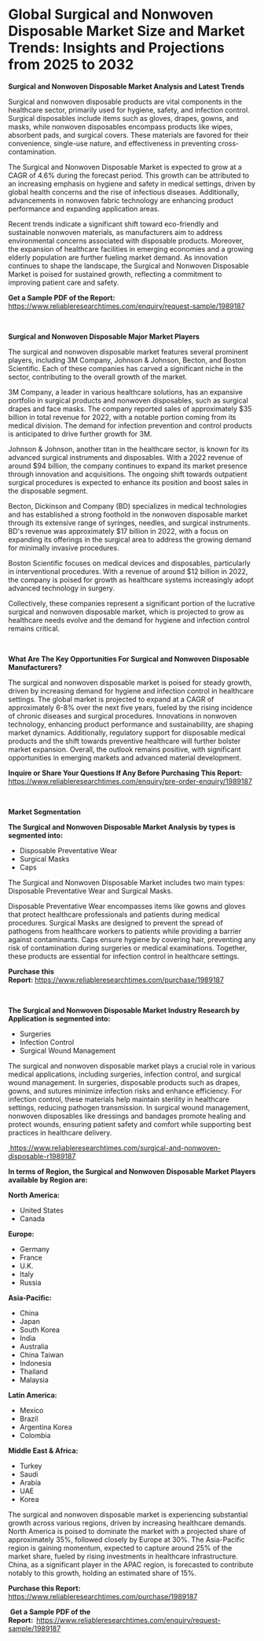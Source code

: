 <p><h1>Global Surgical and Nonwoven Disposable Market Size and Market Trends: Insights and Projections from 2025 to 2032</h1></p><p><strong>Surgical and Nonwoven Disposable Market Analysis and Latest Trends</strong></p>
<p><p>Surgical and nonwoven disposable products are vital components in the healthcare sector, primarily used for hygiene, safety, and infection control. Surgical disposables include items such as gloves, drapes, gowns, and masks, while nonwoven disposables encompass products like wipes, absorbent pads, and surgical covers. These materials are favored for their convenience, single-use nature, and effectiveness in preventing cross-contamination.</p><p>The Surgical and Nonwoven Disposable Market is expected to grow at a CAGR of 4.6% during the forecast period. This growth can be attributed to an increasing emphasis on hygiene and safety in medical settings, driven by global health concerns and the rise of infectious diseases. Additionally, advancements in nonwoven fabric technology are enhancing product performance and expanding application areas.</p><p>Recent trends indicate a significant shift toward eco-friendly and sustainable nonwoven materials, as manufacturers aim to address environmental concerns associated with disposable products. Moreover, the expansion of healthcare facilities in emerging economies and a growing elderly population are further fueling market demand. As innovation continues to shape the landscape, the Surgical and Nonwoven Disposable Market is poised for sustained growth, reflecting a commitment to improving patient care and safety.</p></p>
<p><strong>Get a Sample PDF of the Report:&nbsp;</strong> <a href="https://www.reliableresearchtimes.com/enquiry/request-sample/1989187?utm_campaign=2219&utm_medium=2&utm_source=Github&utm_content=ia&utm_term=16042025&utm_id=surgical-and-nonwoven-disposable">https://www.reliableresearchtimes.com/enquiry/request-sample/1989187</a></p>
<p>&nbsp;</p>
<p><strong>Surgical and Nonwoven Disposable Major Market Players</strong></p>
<p><p>The surgical and nonwoven disposable market features several prominent players, including 3M Company, Johnson & Johnson, Becton, and Boston Scientific. Each of these companies has carved a significant niche in the sector, contributing to the overall growth of the market.</p><p>3M Company, a leader in various healthcare solutions, has an expansive portfolio in surgical products and nonwoven disposables, such as surgical drapes and face masks. The company reported sales of approximately $35 billion in total revenue for 2022, with a notable portion coming from its medical division. The demand for infection prevention and control products is anticipated to drive further growth for 3M.</p><p>Johnson & Johnson, another titan in the healthcare sector, is known for its advanced surgical instruments and disposables. With a 2022 revenue of around $94 billion, the company continues to expand its market presence through innovation and acquisitions. The ongoing shift towards outpatient surgical procedures is expected to enhance its position and boost sales in the disposable segment.</p><p>Becton, Dickinson and Company (BD) specializes in medical technologies and has established a strong foothold in the nonwoven disposable market through its extensive range of syringes, needles, and surgical instruments. BD's revenue was approximately $17 billion in 2022, with a focus on expanding its offerings in the surgical area to address the growing demand for minimally invasive procedures.</p><p>Boston Scientific focuses on medical devices and disposables, particularly in interventional procedures. With a revenue of around $12 billion in 2022, the company is poised for growth as healthcare systems increasingly adopt advanced technology in surgery.</p><p>Collectively, these companies represent a significant portion of the lucrative surgical and nonwoven disposable market, which is projected to grow as healthcare needs evolve and the demand for hygiene and infection control remains critical.</p></p>
<p>&nbsp;</p>
<p><strong>What Are The Key Opportunities For Surgical and Nonwoven Disposable Manufacturers?</strong></p>
<p><p>The surgical and nonwoven disposable market is poised for steady growth, driven by increasing demand for hygiene and infection control in healthcare settings. The global market is projected to expand at a CAGR of approximately 6-8% over the next five years, fueled by the rising incidence of chronic diseases and surgical procedures. Innovations in nonwoven technology, enhancing product performance and sustainability, are shaping market dynamics. Additionally, regulatory support for disposable medical products and the shift towards preventive healthcare will further bolster market expansion. Overall, the outlook remains positive, with significant opportunities in emerging markets and advanced material development.</p></p>
<p><strong>Inquire or Share Your Questions If Any Before Purchasing This Report:</strong> <a href="https://www.reliableresearchtimes.com/enquiry/pre-order-enquiry/1989187?utm_campaign=2219&utm_medium=2&utm_source=Github&utm_content=ia&utm_term=16042025&utm_id=surgical-and-nonwoven-disposable">https://www.reliableresearchtimes.com/enquiry/pre-order-enquiry/1989187</a></p>
<p>&nbsp;</p>
<p><strong>Market Segmentation</strong></p>
<p><strong>The Surgical and Nonwoven Disposable Market Analysis by types is segmented into:</strong></p>
<p><ul><li>Disposable Preventative Wear</li><li>Surgical Masks</li><li>Caps</li></ul></p>
<p><p>The Surgical and Nonwoven Disposable Market includes two main types: Disposable Preventative Wear and Surgical Masks. </p><p>Disposable Preventative Wear encompasses items like gowns and gloves that protect healthcare professionals and patients during medical procedures. Surgical Masks are designed to prevent the spread of pathogens from healthcare workers to patients while providing a barrier against contaminants. Caps ensure hygiene by covering hair, preventing any risk of contamination during surgeries or medical examinations. Together, these products are essential for infection control in healthcare settings.</p></p>
<p><strong>Purchase this Report:&nbsp;</strong><a href="https://www.reliableresearchtimes.com/purchase/1989187?utm_campaign=2219&utm_medium=2&utm_source=Github&utm_content=ia&utm_term=16042025&utm_id=surgical-and-nonwoven-disposable">https://www.reliableresearchtimes.com/purchase/1989187</a></p>
<p>&nbsp;</p>
<p><strong>The Surgical and Nonwoven Disposable Market Industry Research by Application is segmented into:</strong></p>
<p><ul><li>Surgeries</li><li>Infection Control</li><li>Surgical Wound Management</li></ul></p>
<p><p>The surgical and nonwoven disposable market plays a crucial role in various medical applications, including surgeries, infection control, and surgical wound management. In surgeries, disposable products such as drapes, gowns, and sutures minimize infection risks and enhance efficiency. For infection control, these materials help maintain sterility in healthcare settings, reducing pathogen transmission. In surgical wound management, nonwoven disposables like dressings and bandages promote healing and protect wounds, ensuring patient safety and comfort while supporting best practices in healthcare delivery.</p></p>
<p><a href="https://www.reliableresearchtimes.com/surgical-and-nonwoven-disposable-r1989187?utm_campaign=2219&utm_medium=2&utm_source=Github&utm_content=ia&utm_term=16042025&utm_id=surgical-and-nonwoven-disposable">&nbsp;https://www.reliableresearchtimes.com/surgical-and-nonwoven-disposable-r1989187</a></p>
<p><strong>In terms of Region, the Surgical and Nonwoven Disposable Market Players available by Region are:</strong></p>
<p>
    <p> <strong> North America: </strong>
        <ul>
            <li>United States</li>
            <li>Canada</li>
        </ul>
        </p> 
    <p> <strong> Europe: </strong>
        <ul>
            <li>Germany</li>
            <li>France</li>
            <li>U.K.</li>
            <li>Italy</li>
            <li>Russia</li>
        </ul>
        </p> 
    <p> <strong> Asia-Pacific: </strong>
        <ul>
            <li>China</li>
            <li>Japan</li>
            <li>South Korea</li>
            <li>India</li>
            <li>Australia</li>
            <li>China Taiwan</li>
            <li>Indonesia</li>
            <li>Thailand</li>
            <li>Malaysia</li>
        </ul>
        </p> 
    <p> <strong> Latin America: </strong>
        <ul>
            <li>Mexico</li>
            <li>Brazil</li>
            <li>Argentina Korea</li>
            <li>Colombia</li>
        </ul>
        </p> 
    <p> <strong> Middle East & Africa: </strong>
        <ul>
            <li>Turkey</li>
            <li>Saudi</li>
            <li>Arabia</li>
            <li>UAE</li>
            <li>Korea</li>
        </ul>
    </p>
    </p>
<p><p>The surgical and nonwoven disposable market is experiencing substantial growth across various regions, driven by increasing healthcare demands. North America is poised to dominate the market with a projected share of approximately 35%, followed closely by Europe at 30%. The Asia-Pacific region is gaining momentum, expected to capture around 25% of the market share, fueled by rising investments in healthcare infrastructure. China, as a significant player in the APAC region, is forecasted to contribute notably to this growth, holding an estimated share of 15%.</p></p>
<p><strong>Purchase this Report: </strong><a href="https://www.reliableresearchtimes.com/purchase/1989187?utm_campaign=2219&utm_medium=2&utm_source=Github&utm_content=ia&utm_term=16042025&utm_id=surgical-and-nonwoven-disposable">https://www.reliableresearchtimes.com/purchase/1989187</a></p>
<p>&nbsp;<strong>Get a Sample PDF of the Report:&nbsp;&nbsp;</strong><a href="https://www.reliableresearchtimes.com/enquiry/request-sample/1989187?utm_campaign=2219&utm_medium=2&utm_source=Github&utm_content=ia&utm_term=16042025&utm_id=surgical-and-nonwoven-disposable">https://www.reliableresearchtimes.com/enquiry/request-sample/1989187</a></p>
<p><strong></strong></p>
<p><p></p><p></p><p></p></p>
